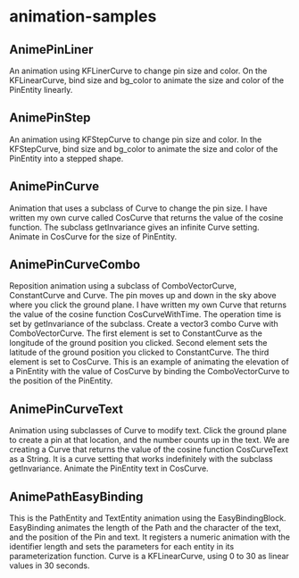 # animation-samples

## AnimePinLiner  
An animation using KFLinerCurve to change pin size and color.
On the KFLinearCurve, bind size and bg_color to animate the size and color of the PinEntity linearly.

## AnimePinStep 
An animation using KFStepCurve to change pin size and color.
In the KFStepCurve, bind size and bg_color to animate the size and color of the PinEntity into a stepped shape.

## AnimePinCurve
Animation that uses a subclass of Curve to change the pin size.
I have written my own curve called CosCurve that returns the value of the cosine function.
The subclass getInvariance gives an infinite Curve setting.
Animate in CosCurve for the size of PinEntity.

## AnimePinCurveCombo
Reposition animation using a subclass of ComboVectorCurve, ConstantCurve and Curve.
The pin moves up and down in the sky above where you click the ground plane.
I have written my own Curve that returns the value of the cosine function CosCurveWithTime.
The operation time is set by getInvariance of the subclass.
Create a vector3 combo Curve with ComboVectorCurve.
The first element is set to ConstantCurve as the longitude of the ground position you clicked.
Second element sets the latitude of the ground position you clicked to ConstantCurve.
The third element is set to CosCurve.
This is an example of animating the elevation of a PinEntity with the value of CosCurve by binding the ComboVectorCurve to the position of the PinEntity.

## AnimePinCurveText
Animation using subclasses of Curve to modify text.
Click the ground plane to create a pin at that location, and the number counts up in the text.
We are creating a Curve that returns the value of the cosine function CosCurveText as a String.
It is a curve setting that works indefinitely with the subclass getInvariance.
Animate the PinEntity text in CosCurve.


## AnimePathEasyBinding
This is the PathEntity and TextEntity animation using the EasyBindingBlock.
EasyBinding animates the length of the Path and the character of the text, and the position of the Pin and text.
It registers a numeric animation with the identifier length and sets the parameters for each entity in its parameterization function.
Curve is a KFLinearCurve, using 0 to 30 as linear values in 30 seconds.
